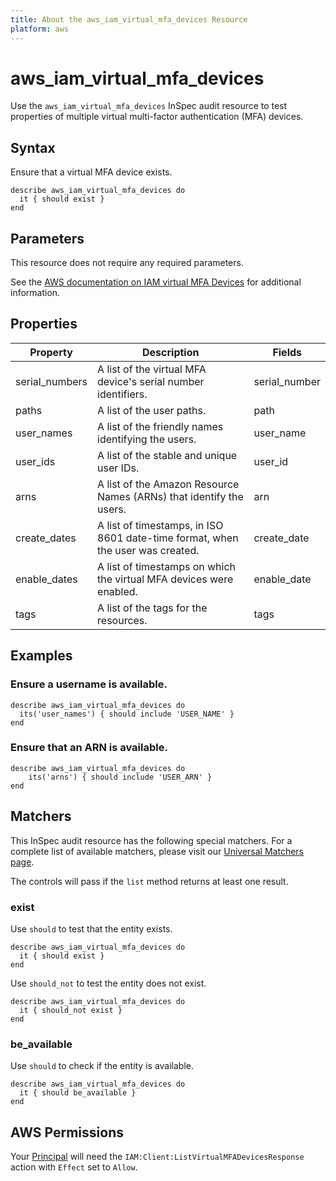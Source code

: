 ```yaml
---
title: About the aws_iam_virtual_mfa_devices Resource
platform: aws
---
```


# aws\_iam\_virtual\_mfa\_devices

Use the `aws_iam_virtual_mfa_devices` InSpec audit resource to test properties of multiple virtual multi-factor authentication (MFA) devices.


## Syntax

Ensure that a virtual MFA device exists.

    describe aws_iam_virtual_mfa_devices do
      it { should exist }
    end

## Parameters

This resource does not require any required parameters.

See the [AWS documentation on IAM virtual MFA Devices](https://docs.aws.amazon.com/AWSCloudFormation/latest/UserGuide/aws-resource-iam-virtualmfadevice.html) for additional information.

## Properties

| Property | Description | Fields |
| --- | --- | --- |
| serial_numbers | A list of the virtual MFA device's serial number identifiers. | serial_number |
| paths | A list of the user paths. | path |
| user_names | A list of the friendly names identifying the users. | user_name |
| user_ids | A list of the stable and unique user IDs. | user_id |
| arns | A list of the Amazon Resource Names (ARNs) that identify the users. | arn |
| create_dates | A list of timestamps, in ISO 8601 date-time format, when the user was created. | create_date |
| enable_dates | A list of timestamps on which the virtual MFA devices were enabled.  | enable_date |
| tags | A list of the tags for the resources. | tags |

## Examples

### Ensure a username is available.

    describe aws_iam_virtual_mfa_devices do
      its('user_names') { should include 'USER_NAME' }
    end

### Ensure that an ARN is available.

    describe aws_iam_virtual_mfa_devices do
        its('arns') { should include 'USER_ARN' }
    end

## Matchers

This InSpec audit resource has the following special matchers. For a complete list of available matchers, please visit our [Universal Matchers page](https://www.inspec.io/docs/reference/matchers/).

The controls will pass if the `list` method returns at least one result.

### exist

Use `should` to test that the entity exists.

    describe aws_iam_virtual_mfa_devices do
      it { should exist }
    end

Use `should_not` to test the entity does not exist.

    describe aws_iam_virtual_mfa_devices do
      it { should_not exist }
    end

### be_available

Use `should` to check if the entity is available.

    describe aws_iam_virtual_mfa_devices do
      it { should be_available }
    end

## AWS Permissions

Your [Principal](https://docs.aws.amazon.com/IAM/latest/UserGuide/intro-structure.html#intro-structure-principal) will need the `IAM:Client:ListVirtualMFADevicesResponse` action with `Effect` set to `Allow`.
